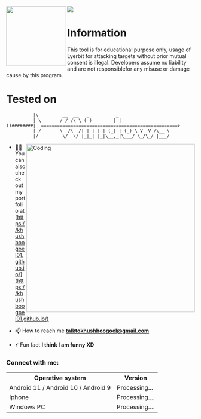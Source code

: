 <html>
  <img src="https://user-images.githubusercontent.com/100108676/188296717-b391c55b-0928-421c-b092-fd94af4e4f82.png">
  </html>
<img align="left" width="160" src="https://user-images.githubusercontent.com/100108676/164608780-e56abb0f-dbdd-41ef-838c-2bc9684c74f1.gif">

Information
=
This tool is for educational purpose only, usage of Lyerbit for attacking targets without prior mutual consent is illegal. Developers assume no liability and are not responsiblefor any misuse or damage cause by this program.

<p align="left">
 
 
 
 
 
Tested on
=
	          |\         __  __   _          _                   
	          | \       / / /\ \ (_)_ __  __| | _____      _____ 
	()########|  ===================================================> 
	          | /       \  /\  /| | | | | (_| | (_) \ V  V /\__ \ 
	          |/         \/  \/ |_|_| |_|\__,_|\___/ \_/\_/ |___/
<img align="right" alt="Coding" width="450" src="https://user-images.githubusercontent.com/100108676/188294521-82ceb9b4-ba5c-47ea-9ae5-e7ebd8d48bd6.gif">

- 👨‍💻 You can also check out my portfolio at [https://khushboogoel01.github.io/](https://khushboogoel01.github.io/)

- 📫 How to reach me **talktokhushboogoel@gmail.com**

- ⚡ Fun fact **I think I am funny XD**

<h3 align="left">Connect with me:</h3>
<table>
    <tr>
        <th>Operative system</th>
        <th> Version </th>
    </tr>
    <tr>
        <td>Android 11 / Android 10 / Android 9</td>
        <td>Processing...</td>
    </tr>
    <tr>
        <td>Iphone</td>
        <td>Processing....</td>
    </tr>
    <tr>
        <td>Windows PC</td>
        <td>Processing....</td>
    </tr>
</table>
<p align="left">
